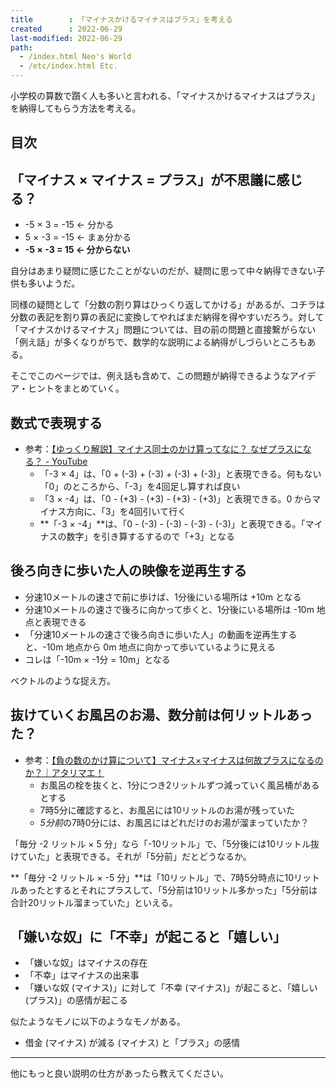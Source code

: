 ```yaml
---
title        : 「マイナスかけるマイナスはプラス」を考える
created      : 2022-06-29
last-modified: 2022-06-29
path:
  - /index.html Neo's World
  - /etc/index.html Etc.
---
```


小学校の算数で躓く人も多いと言われる、「マイナスかけるマイナスはプラス」を納得してもらう方法を考える。


## 目次


## 「マイナス × マイナス = プラス」が不思議に感じる？

- -5 × 3 = -15 ← 分かる
- 5 × -3 = -15 ← まぁ分かる
- **-5 × -3 = 15 ← 分からない**

自分はあまり疑問に感じたことがないのだが、疑問に思って中々納得できない子供も多いようだ。

同様の疑問として「分数の割り算はひっくり返してかける」があるが、コチラは分数の表記を割り算の表記に変換してやればまだ納得を得やすいだろう。対して「マイナスかけるマイナス」問題については、目の前の問題と直接繋がらない「例え話」が多くなりがちで、数学的な説明による納得がしづらいところもある。

そこでこのページでは、例え話も含めて、この問題が納得できるようなアイデア・ヒントをまとめていく。


## 数式で表現する

- 参考：[【ゆっくり解説】マイナス同士のかけ算ってなに？ なぜプラスになる？ - YouTube](https://www.youtube.com/watch?v=NnUL8mPUAi0)
  - 「-3 × 4」は、「0 + (-3) + (-3) + (-3) + (-3)」と表現できる。何もない「0」のところから、「-3」を4回足し算すれば良い
  - 「3 × -4」は、「0 - (+3) - (+3) - (+3) - (+3)」と表現できる。0 からマイナス方向に、「3」を4回引いて行く
  - **「-3 × -4」**は、「0 - (-3) - (-3) - (-3) - (-3)」と表現できる。「マイナスの数字」を引き算するするので「+3」となる


## 後ろ向きに歩いた人の映像を逆再生する

- 分速10メートルの速さで前に歩けば、1分後にいる場所は +10m となる
- 分速10メートルの速さで後ろに向かって歩くと、1分後にいる場所は -10m 地点と表現できる
- 「分速10メートルの速さで後ろ向きに歩いた人」の動画を逆再生すると、-10m 地点から 0m 地点に向かって歩いているように見える
- コレは「-10m × -1分 = 10m」となる

ベクトルのような捉え方。


## 抜けていくお風呂のお湯、数分前は何リットルあった？

- 参考：[【負の数のかけ算について】マイナス×マイナスは何故プラスになるのか？｜アタリマエ！](https://atarimae.biz/archives/4201)
  - お風呂の栓を抜くと、1分につき2リットルずつ減っていく風呂桶があるとする
  - 7時5分に確認すると、お風呂には10リットルのお湯が残っていた
  - *5分前*の7時0分には、お風呂にはどれだけのお湯が溜まっていたか？

「毎分 -2 リットル × 5 分」なら「-10リットル」で、「5分後には10リットル抜けていた」と表現できる。それが「5分前」だとどうなるか。

**「毎分 -2 リットル × -5 分」**は「10リットル」で、7時5分時点に10リットルあったとするとそれにプラスして、「5分前は10リットル多かった」「5分前は合計20リットル溜まっていた」といえる。


## 「嫌いな奴」に「不幸」が起こると「嬉しい」

- 「嫌いな奴」はマイナスの存在
- 「不幸」はマイナスの出来事
- 「嫌いな奴 (マイナス)」に対して「不幸 (マイナス)」が起こると、「嬉しい (プラス)」の感情が起こる

似たようなモノに以下のようなモノがある。

- 借金 (マイナス) が減る (マイナス) と「プラス」の感情


---


他にもっと良い説明の仕方があったら教えてください。
